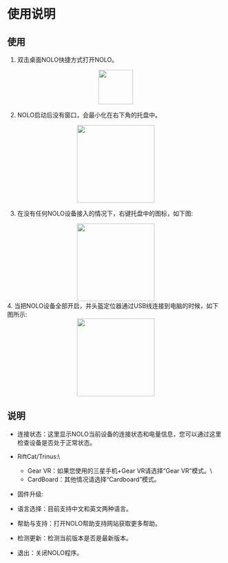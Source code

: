 # 使用说明
## 使用
1. 双击桌面NOLO快捷方式打开NOLO。
<div align=center><img width = 80 heigh = 80 src="./Pic/Instructions1.jpg"></div>  

2. NOLO启动后没有窗口，会最小化在右下角的托盘中。
<div align=center><img width = 180 heigh = 80 src="./Pic/Instructions2.png"></div> 

3. 在没有任何NOLO设备接入的情况下，右键托盘中的图标，如下图: 
<div align=center><img width = 180 heigh = 80 src="./Pic/Instructions3.jpg"></div>    
4. 当把NOLO设备全部开启，并头盔定位器通过USB线连接到电脑的时候，如下图所示:  
<div align=center><img width = 180 heigh = 80 src="./Pic/Instructions4.jpg"></div> 

## 说明
* 连接状态：这里显示NOLO当前设备的连接状态和电量信息，您可以通过这里检查设备是否处于正常状态。

* RiftCat/Trinus:\
    - Gear VR：如果您使用的三星手机+Gear VR请选择“Gear VR”模式。\
    - CardBoard：其他情况请选择“Cardboard”模式。 

* 固件升级:  

* 语言选择：目前支持中文和英文两种语言。 

* 帮助与支持：打开NOLO帮助支持网站获取更多帮助。 

* 检测更新：检测当前版本是否是最新版本。 

* 退出：关闭NOLO程序。 






